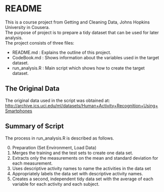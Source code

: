# README

This is a course project from Getting and Cleaning Data, Johns Hopkins University in Cousera.  
The purpose of project is to prepare a tidy dataset that can be used for later analysis.  
The project consists of three files:  

- README.md         : Explains the outline of this project.  
- CodeBook.md       : Shows information about the variables used in the target dataset.  
- run_analysis.R    : Main script which shows how to create the target dataset.  

## The Original Data
The original data used in the script was obtained at:  
http://archive.ics.uci.edu/ml/datasets/Human+Activity+Recognition+Using+Smartphones  

## Summary of Script
The process in run_analysis.R is described as follows.

0. Preparation (Set Environment, Load Data)
1. Merges the training and the test sets to create one data set.
2. Extracts only the measurements on the mean and standard deviation for each measurement.
3. Uses descriptive activity names to name the activities in the data set
4. Appropriately labels the data set with descriptive activity names.
5. Creates a second, independent tidy data set with the average of each variable for each activity and each subject.